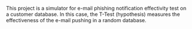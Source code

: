 This project is a simulator for e-mail phishing notification effectivity test on a customer database.
In this case, the T-Test (hypothesis) measures the effectiveness
of the e-mail pushing in a random database.

